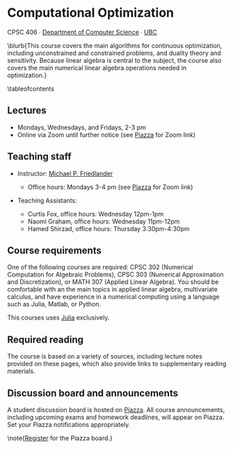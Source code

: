 # Computational Optimization

CPSC 406 ∙ [Department of Computer Science](https://www.cs.ubc.ca) ∙ [UBC](https://www.ubc.ca)

\blurb{This course covers the main algorithms for continuous optimization, including unconstrained and constrained problems, and duality theory and sensitivity. Because linear algebra is central to the subject, the course also covers the main numerical linear algebra operations needed in optimization.}

\tableofcontents <!-- you can use \toc as well -->

## Lectures

[PiazzaLink]: http://piazza.com/ubc.ca/winterterm22021/cpsc406/home

- Mondays, Wednesdays, and Fridays, 2-3 pm
- Online via Zoom until further notice (see [Piazza][PiazzaLink] for Zoom link)

<!-- - [Hugh Dempster Pavillion (DMP 110)](https://ssc.adm.ubc.ca/classroomservices/function/viewlocation?userEvent=ShowLocation&buildingID=DMP&roomID=110) -->

## Teaching staff

* Instructor: [Michael P. Friedlander](https://friedlander.io)
    * Office hours: Mondays 3-4 pm (see [Piazza][PiazzaLink] for Zoom link)
    
* Teaching Assistants:
  * Curtis Fox, office hours: Wednesday 12pm-1pm
  * Naomi Graham, office hours: Wednesday 11pm-12pm
  * Hamed Shirzad, office hours: Thursday 3:30pm-4:30pm


## Course requirements

One of the following courses are required: CPSC 302 (Numerical Computation for Algebraic Problems), CPSC 303 (Numerical Approximation and Discretization), or MATH 307 (Applied Linear Algebra). You should be comfortable with an the main topics in applied linear algebra, multivariate calculus, and have experience in a numerical computing using a language such as Julia, Matlab, or Python.

This courses uses [Julia](https://julialang.org/) exclusively.

## Required reading

The course is based on a variety of sources, including lecture notes provided on these pages, which also provide links to supplementary reading materials. 

## Discussion board and announcements

A student discussion board is hosted on [Piazza][PiazzaLink]. All course announcements, including upcoming exams and homework deadlines, will appear on Piazza. Set your Piazza notifications appropriately. 

\note{[Register](http://piazza.com/ubc.ca/winterterm22021/cpsc406) for the Piazza board.}
